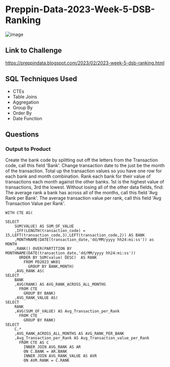 # Preppin-Data-2023-Week-5-DSB-Ranking

![image](https://github.com/JP852/Preppin-Data-2023-Week-5-DBS-Ranking/assets/142391590/f045ba7a-d1b3-4942-9a65-c3f179c26d09)


## Link to Challenge

https://preppindata.blogspot.com/2023/02/2023-week-5-dsb-ranking.html

## SQL Techniques Used

- CTEs
- Table Joins
- Aggregation
- Group By
- Order By
- Date Function

## Questions

### Output to Product


Create the bank code by splitting out off the letters from the Transaction code, call this field 'Bank'.
Change transaction date to the just be the month of the transaction.
Total up the transaction values so you have one row for each bank and month combination.
Rank each bank for their value of transactions each month against the other banks. 1st is the highest value of transactions, 3rd the lowest. 
Without losing all of the other data fields, find:
The average rank a bank has across all of the months, call this field 'Avg Rank per Bank'.
The average transaction value per rank, call this field 'Avg Transaction Value per Rank'.


```
WITH CTE AS(
  
SELECT
    SUM(VALUE) AS SUM_OF_VALUE
    ,IFF(LENGTH(transaction_code) = 15,LEFT(transaction_code,3),LEFT(transaction_code,2)) AS BANK
    ,MONTHNAME(DATE(transaction_date,'dd/MM/yyyy hh24:mi:ss')) as MONTH
    ,RANK() OVER(PARTITION BY MONTHNAME(DATE(transaction_date,'dd/MM/yyyy hh24:mi:ss')) 
      ORDER BY SUM(value) DESC)  AS RANK
        FROM PD2023_WK01
          GROUP BY BANK,MONTH)
    ,AVG_RANK AS(
SELECT 
    BANK
    ,AVG(RANK) AS AVG_RANK_ACROSS_ALL_MONTHS
      FROM CTE 
        GROUP BY BANK)
    ,AVG_RANK_VALUE AS(
SELECT 
    RANK
    ,AVG(SUM_OF_VALUE) AS Avg_Transaction_per_Rank
      FROM CTE
        GROUP BY RANK)
SELECT 
    C.* 
    ,AVG_RANK_ACROSS_ALL_MONTHS AS AVG_RANK_PER_BANK
    ,Avg_Transaction_per_Rank AS Avg_Transaction_value_per_Rank
      FROM CTE AS C
        INNER JOIN AVG_RANK AS AR
        ON C.BANK = AR.BANK
        INNER JOIN AVG_RANK_VALUE AS AVR
        ON AVR.RANK = C.RANK

```
